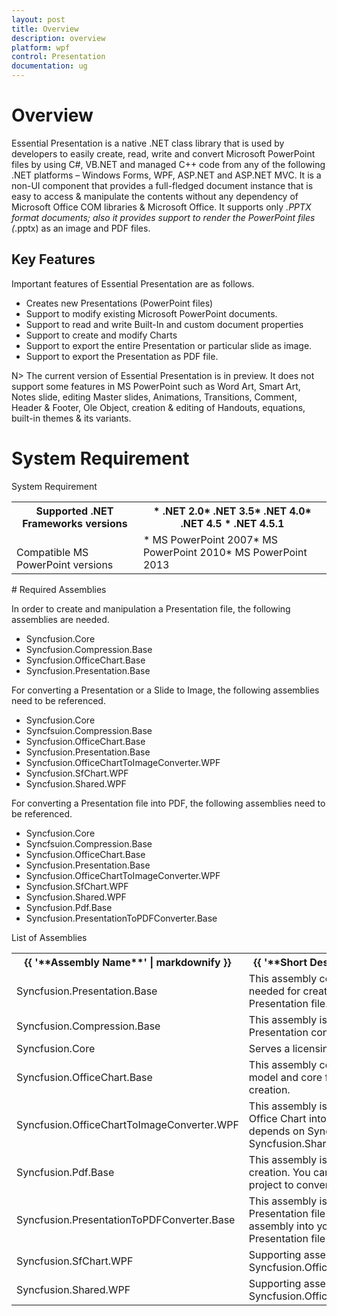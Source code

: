 ```yaml
---
layout: post
title: Overview
description: overview
platform: wpf
control: Presentation
documentation: ug
---
```


# Overview

Essential Presentation is a native .NET class library that is used by developers to easily create, read, write and convert Microsoft PowerPoint files by using C#, VB.NET and managed C++ code from any of the following .NET platforms – Windows Forms, WPF, ASP.NET and ASP.NET MVC. It is a non-UI component that provides a full-fledged document instance that is easy to access & manipulate the contents without any dependency of Microsoft Office COM libraries & Microsoft Office. It supports only *.PPTX format documents; also it provides support to render the PowerPoint files (*.pptx) as an image and PDF files.

## Key Features

Important features of Essential Presentation are as follows.

* Creates new Presentations (PowerPoint files)
* Support to modify existing Microsoft PowerPoint documents.
* Support to read and write Built-In and custom document properties
* Support to create and modify Charts
* Support to export the entire Presentation or particular slide as image.
* Support to export the Presentation as PDF file.



N> The current version of Essential Presentation is in preview. It does not support some features in MS PowerPoint such as Word Art, Smart Art, Notes slide, editing Master slides, Animations, Transitions, Comment, Header & Footer, Ole Object, creation & editing of Handouts, equations, built-in themes & its variants.

# System Requirement

System Requirement

<table>
<tr>
<th>
Supported .NET Frameworks versions</th><th>
* .NET 2.0* .NET 3.5* .NET 4.0* .NET 4.5 * .NET 4.5.1</th></tr>
<tr>
<td>
<br>Compatible MS PowerPoint versions</td><td>
* MS PowerPoint 2007* MS PowerPoint 2010* MS PowerPoint 2013</td></tr>
</table>
# Required Assemblies


In order to create and manipulation a Presentation file, the following assemblies are needed.

* Syncfusion.Core
* Syncfusion.Compression.Base
* Syncfusion.OfficeChart.Base
* Syncfusion.Presentation.Base

For converting a Presentation or a Slide to Image, the following assemblies need to be referenced.

* Syncfusion.Core
* Syncfsuion.Compression.Base
* Syncfusion.OfficeChart.Base
* Syncfusion.Presentation.Base
* Syncfusion.OfficeChartToImageConverter.WPF
* Syncfusion.SfChart.WPF
* Syncfusion.Shared.WPF

For converting a Presentation file into PDF, the following assemblies need to be referenced.

* Syncfusion.Core
* Syncfsuion.Compression.Base
* Syncfusion.OfficeChart.Base
* Syncfusion.Presentation.Base
* Syncfusion.OfficeChartToImageConverter.WPF
* Syncfusion.SfChart.WPF
* Syncfusion.Shared.WPF
* Syncfusion.Pdf.Base
* Syncfusion.PresentationToPDFConverter.Base

List of Assemblies

<table>
<tr>
<th>
{{ '**Assembly Name**' | markdownify }}</th><th>
{{ '**Short Description**' | markdownify }}</th></tr>
<tr>
<td>
Syncfusion.Presentation.Base</td><td>
This assembly contains the core features needed for creating, reading, manipulating a Presentation file.</td></tr>
<tr>
<td>
Syncfusion.Compression.Base</td><td>
This assembly is used to package the Presentation contents.</td></tr>
<tr>
<td>
Syncfusion.Core</td><td>
Serves a licensing component.</td></tr>
<tr>
<td>
Syncfusion.OfficeChart.Base</td><td>
This assembly contains the Office Chart Object model and core features needed for chart creation.</td></tr>
<tr>
<td>
Syncfusion.OfficeChartToImageConverter.WPF</td><td>
This assembly is optional. It is used to convert Office Chart into Image. This assembly depends on Syncfusion.SfChart.WPF and Syncfusion.Shared.WPF for chart conversion.</td></tr>
<tr>
<td>
Syncfusion.Pdf.Base</td><td>
This assembly is optional. It is used for PDF file creation. You can add this assembly into your project to convert Presentation file to PDF.</td></tr>
<tr>
<td>
Syncfusion.PresentationToPDFConverter.Base</td><td>
This assembly is optional. It is used to convert Presentation file into PDF. You can add this assembly into your project to convert Presentation file to PDF.</td></tr>
<tr>
<td>
Syncfusion.SfChart.WPF</td><td>
Supporting assembly for Syncfusion.OfficeChartToImageConverter.WPF</td></tr>
<tr>
<td>
Syncfusion.Shared.WPF</td><td>
Supporting assembly for Syncfusion.OfficeChartToImageConverter.WPF</td></tr>
</table>


